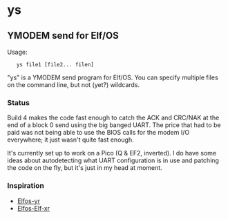 # ys

## YMODEM send for Elf/OS

Usage:
```
   ys file1 [file2... filen]
```

"ys" is a YMODEM send program for Elf/OS. You can specify
multiple files on the command line, but not (yet?) wildcards.

### Status

Build 4 makes the code fast enough to catch the ACK and CRC/NAK at the
end of a block 0 send using the big banged UART. The price that had to
be paid was not being able to use the BIOS calls for the modem I/O
everywhere; it just wasn't quite fast enough.

It's currently set up to work on a Pico (Q & EF2, inverted). I do have 
some ideas about autodetecting what UART configuration is in use and 
patching the code on the fly, but it's just in my head at moment.

### Inspiration

* [Elfos-yr](https://github.com/dmadle/Elfos-yr)<br>
* [Elfos-Elf-xr](https://github.com/rileym65/Elf-Elfos-xr)<br>
